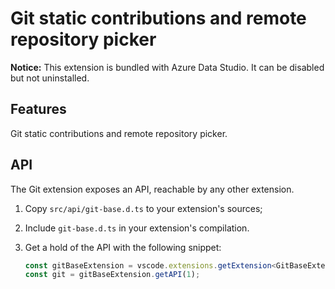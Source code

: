 # Git static contributions and remote repository picker

**Notice:** This extension is bundled with Azure Data Studio. It can be disabled but not uninstalled.

## Features

Git static contributions and remote repository picker.

## API

The Git extension exposes an API, reachable by any other extension.

1. Copy `src/api/git-base.d.ts` to your extension's sources;
2. Include `git-base.d.ts` in your extension's compilation.
3. Get a hold of the API with the following snippet:

	```ts
	const gitBaseExtension = vscode.extensions.getExtension<GitBaseExtension>('vscode.git-base').exports;
	const git = gitBaseExtension.getAPI(1);
	```
